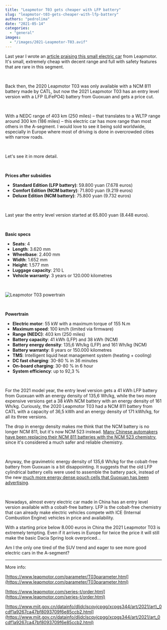 ```yaml
---
title: "Leapmotor T03 gets cheaper with LFP battery"
slug: "leapmotor-t03-gets-cheaper-with-lfp-battery"
authors: "pedrolima"
date: "2021-05-14"
categories: 
  - "general"
images: 
  - "/images/2021-Leapmotor-T03.avif"
---
```


Last year I wrote an [article praising this small electric car](/2020/08/03/leapmotor-t03-great-small-electric-car/) from Leapmotor. It's small, extremely cheap with decent range and full with safety features that are rare in this segment.

 

Back then, the 2020 Leapmotor T03 was only available with a NCM 811 battery made by CATL, but now the 2021 Leapmotor T03 has an entry level version with a LFP (LiFePO4) battery from Guoxuan and gets a price cut.

 

With a NEDC range of 403 km (250 miles) – that translates to a WLTP range around 300 km (186 miles) – this electric car has more range than most others in the A-segment. I would love to see it being sold worldwide, especially in Europe where most of driving is done in overcrowded cities with narrow roads.

 

Let's see it in more detail.

 

**Prices after subsidies**

- **Standard Edition (LFP battery)**: 59.800 yuan (7.678 euros)
- **Comfort Edition (NCM battery)**: 71.800 yuan (9.219 euros)
- **Deluxe Edition (NCM battery)**: 75.800 yuan (9.732 euros)

 

Last year the entry level version started at 65.800 yuan (8.448 euros).

 

**Basic specs**

- **Seats**: 4
- **Length**: 3.620 mm
- **Wheelbase**: 2.400 mm
- **Width**: 1.652 mm
- **Height**: 1.577 mm
- **Luggage capacity**: 210 L
- **Vehicle warranty**: 3 years or 120.000 kilometres

 

![Leapmotor T03 powertrain](images/Leapmotor-T03-powertrain.avif)

 

**Powertrain**

- **Electric motor**: 55 kW with a maximum torque of 155 N.m
- **Maximum speed**: 100 km/h (limited via firmware)
- **Range (NEDC)**: 403 km (250 miles)
- **Battery capacity**: 41 kWh (LFP) and 38 kWh (NCM)
- **Battery energy density**: 135,6 Wh/kg (LFP) and 161 Wh/kg (NCM)
- **Battery warranty**: 8 years or 150.000 kilometres
- **TMS**: Intelligent liquid heat management system (heating + cooling)
- **DC fast charging**: 30-80 % in 36 minutes
- **On-board charging**: 30-80 % in 6 hour
- **System efficiency**: up to 92,3 %

 

For the 2021 model year, the entry level version gets a 41 kWh LFP battery from Guoxuan with an energy density of 135,6 Wh/kg, while the two more expensive versions get a 38 kWh NCM battery with an energy density of 161 Wh/kg. Curiously, the 2020 Leapmotor T03 had a NCM 811 battery from CATL with a capacity of 36,5 kWh and an energy density of 171 kWh/kg, for all its three versions.

The drop in energy density makes me think that the NCM battery is no longer NCM 811, but it's now NCM 523 instead. [Many Chinese automakers have been replacing their NCM 811 batteries with the NCM 523 chemistry](/2020/09/28/catl-ncm-811-battery-cells-are-problematic/), since it's considered a much safer and reliable chemistry.

 

Anyway, the gravimetric energy density of 135,6 Wh/kg for the cobalt-free battery from Guoxuan is a bit disappointing. It suggests that the old LFP cylindrical battery cells were used to assemble the battery pack, instead of the new [much more energy dense pouch cells that Guoxuan has been advertising](/2021/01/10/guoxuan-unveils-a-cobalt-free-lfp-pouch-battery-cell-with-212-wh-kg/).

 

Nowadays, almost every electric car made in China has an entry level version available with a cobalt-free battery. LFP is the cobalt-free chemistry that can already make electric vehicles compete with ICE (Internal Combustion Engine) vehicles in price and availability.

With a starting price below 8.000 euros in China the 2021 Leapmotor T03 is extremely tempting. Even if it arrives in Europe for twice the price it will still make the basic Dacia Spring look overpriced...

Am I the only one tired of the SUV trend and eager to see more good electric cars in the A-segment?

---

More info:

[https://www.leapmotor.com/parameter/T03parameter.html](https://www.leapmotor.com/parameter/T03parameter.html)

[https://www.leapmotor.com/series-t/order.html](https://www.leapmotor.com/series-t/order.html)

[https://www.miit.gov.cn/datainfo/dljdclscqyjcpgg/xcpgs344/art/2021/art\_0cdf1a9267ca47bf8093709f6e85ccb2.html](https://www.miit.gov.cn/datainfo/dljdclscqyjcpgg/xcpgs344/art/2021/art_0cdf1a9267ca47bf8093709f6e85ccb2.html)
